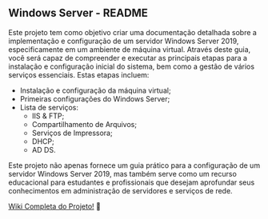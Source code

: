 ## Windows Server - README

Este projeto tem como objetivo criar uma documentação detalhada sobre a implementação e configuração de um servidor Windows Server 2019, especificamente em um ambiente de máquina virtual. Através deste guia, você será capaz de compreender e executar as principais etapas para a instalação e configuração inicial do sistema, bem como a gestão de vários serviços essenciais. Estas etapas incluem:

- Instalação e configuração da máquina virtual;
- Primeiras configurações do Windows Server;
- Lista de serviços:
    - IIS & FTP;
    - Compartilhamento de Arquivos;
    - Serviços de Impressora;
    - DHCP;
    - AD DS.

Este projeto não apenas fornece um guia prático para a configuração de um servidor Windows Server 2019, mas também serve como um recurso educacional para estudantes e profissionais que desejam aprofundar seus conhecimentos em administração de servidores e serviços de rede.

[Wiki Completa do Projeto!](https://github.com/pedroaguiarbs/Windows-Server/wiki) 🚀
